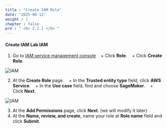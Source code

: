 ```yaml
---
title : "Create IAM Role"
date: "2025-08-12"
weight : 1
chapter : false
pre : " <b> 2.1.1 </b> "
---
```



#### Create IAM **Lab IAM**
1. Go to [IAM service management console](https://console.aws.amazon.com/iam/home)
   + Click **Role**.
   + Click **Create Role**.

![IAM](/DataSciencePlatformWtihJupyterAndSageMaker/images/2.prerequisite/001-IAM.png)

2. At the **Create Role** page.
   + In the **Trusted entity type** field, click **AWS Service**.
   + In the **Use case** field, find and choose **SageMaker**.
   + Click **Next**.

![IAM](/DataSciencePlatformWtihJupyterAndSageMaker/images/2.prerequisite/002-IAM.png)

3. At the **Add Permissions** page, click **Next**. (we will modify it later)
4. At the **Name, review, and create**, name your role at **Role name** fleld and click **Submit**.